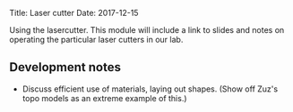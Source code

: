 Title: Laser cutter
Date: 2017-12-15

Using the lasercutter. This module will include a link to slides and notes on operating the particular laser cutters in our lab.

## Development notes
- Discuss efficient use of materials, laying out shapes. (Show off Zuz's topo models as an extreme example of this.)


